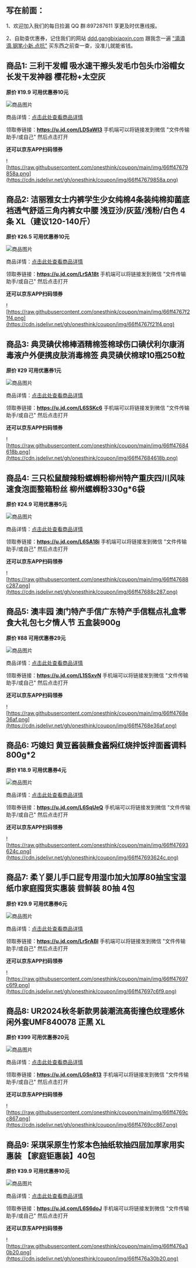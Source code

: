 ## 写在前面：

1、欢迎加入我们的每日捡漏 QQ 群:897287611 享更及时优惠线报。

2、自助查优惠券，记住我们的网站 [ddd.gangbixiaoxin.com](https://ddd.gangbixiaoxin.com) 跟我念一遍 ["滴滴滴.钢笔小新.点抗"](https://ddd.gangbixiaoxin.com) 买东西之前查一查，没准儿就能省钱。

## 商品1: 三利干发帽 吸水速干擦头发毛巾包头巾浴帽女长发干发神器 樱花粉+太空灰

**原价 ¥19.9 可用优惠券10元**

![商品图片](http://img14.360buyimg.com/n1/jfs/t1/91813/23/37779/79533/642fb55fF4f766a59/5e70465c758809ee.jpg)

商品详情：[点击此处查看商品详情](https://union-click.jd.com/jdc?e=1003156031&amp;p=JF8BAdgJK1olVA8CXVZVCkofM28JGlMTVQ8AXFxaAU0eMytXQwVKbV9HER8fA1UJWDdXTQxBAhlZAUEPVhcJWypcR0RMGFpfWhwHTEdrYRpBWht2PE1xNQMYTTt-ZylMUBJJH1JsViM2aClWaghASRhIXlpVET0bHwsbdxZ4fiJ2Jll0PSINfwJoXxhXTQNxOVREIywHayleZyl8fihjOl96HSoVCRh1AhtIeClIK2QDKBgqCh1ydBt3TC9sNWJ2J14Df0lzahRvZ11wFWV0MwEDYBlxfBhoQltWPU51JD0-aENgXAthbChyH2ZwPyc9bB5QYAZ0eC9PKQ50LS46fyl0RBthQTliBHFAIFw9bDB3F219D1lgbXNrJAg4UglLYDpQRiBQPlZLHQFZTysbD18JK1gUXQELUllbAU4nM28IKxp7XgUGUltaOEonA2kLEloUWQ4EVlpcAHsXC2g4zPatiIyzgdbk3NWf1NavztKpiZiKZG5tC3sXAm4KG18SXAQCZG5dC3sUMzFmGggTVQVXBFkzVEtTAGsLQh97VAAAUF1aCEwnAW4JGVklbTZ-NisUSQt0YiR7egZQGHZrMBgZQwJLQTtmGSZ-PWRDPTkVWghKADNfXjhTbQYy)

领取券链接：**https://u.jd.com/LDSaWI3** 手机端可以将链接发到微信 "文件传输助手/或自己" 然后点击打开

**还可以京东APP扫码领券**

![https://raw.githubusercontent.com/onesthink/coupon/main/img/66ff47679858a.png](https://cdn.jsdelivr.net/gh/onesthink/coupon/img/66ff47679858a.png)

## 商品2: 洁丽雅女士内裤学生少女纯棉4条装纯棉抑菌底裆透气舒适三角内裤女中腰 浅豆沙/灰蓝/浅粉/白色 4条 XL（建议120-140斤）

**原价 ¥26.5 可用优惠券10元**

![商品图片](http://img14.360buyimg.com/n1/jfs/t1/242357/26/14294/74015/66ad8b30Fbfd27e06/8ebfe2d057eca6ca.jpg)

商品详情：[点击此处查看商品详情](https://union-click.jd.com/jdc?e=1003156031&amp;p=JF8BAdsJK1olXwMEU1ZbAUkQBV8IGlsVVAcCVVteC0kSAF9MRANLAjZbERscSkAJHTRQRA1CCVkdDwtCWhVLHTdNTwcKBENeCVAfUg8bQmdLRAdhNgJxPy4GTExEeTFcH1sWHEEAOlwJSz8fZWt2HyZDOAAAMhgLblxXDxtxazliPgZGICctYTxOVip_ciNNOWJyEj4vUiJ1ShNObz5lDWFbVRcqektnYW5aWzhnB2FgHQwbfilzYBhRZAxhJG5lIBddVz8VYwhzfCcTOE5hIjkCViNFZRB_bBJcAnFrNDc9ezhQdAZ8cjgUIkR0LSY7fygWChhxcwt2XFQKNzcAfih1YCh8Ygl8JGVLFyo0bC9sY3sKbk8XKDZ_FwclYDEffwxtaQhhGnNQTjktezNnD2M4GmsWXAYFXVhaDkISM18IG2tUMwYHUl5fAEoWM244G10WVAcDUFZbDE0eAl8IE1wliqu6gdTs3cOu1_GAzOKyiI--gMDVOHsnAF8IGloXXQIFVVxdOHsXAF8LKwV7XFUFUVddC0l5X29MGF8QVQZsXVddD08TA204GVoUXwQyZG4cAAhIXxtjHyh-LV1GUw0nVh8TA2xJXFl7X1JBIFY7DDUTfjltHVlzG1BkZF5t)

领取券链接：**https://u.jd.com/LrSA18t** 手机端可以将链接发到微信 "文件传输助手/或自己" 然后点击打开

**还可以京东APP扫码领券**

![https://raw.githubusercontent.com/onesthink/coupon/main/img/66ff4767f21f4.png](https://cdn.jsdelivr.net/gh/onesthink/coupon/img/66ff4767f21f4.png)

## 商品3: 典灵碘伏棉棒酒精棉签棉球伤口碘伏利尔康消毒液户外便携皮肤消毒棉签 典灵碘伏棉球10瓶250粒

**原价 ¥29 可用优惠券1元**

![商品图片](http://img14.360buyimg.com/n1/jfs/t1/28347/34/22483/113908/66d03007F15e8ce57/c8841ca7e92c8cc7.png)

商品详情：[点击此处查看商品详情](https://union-click.jd.com/jdc?e=1003156031&amp;p=JF8BAdsJK1olXwICXFdVCkIVB18IGlsVWAIKXF9bAE0fBV9MRANLAjZbERscSkAJHTRQRA1CCVkdDwtCWhVLHTdNTwcKBENeCVAfUg8bcBBLcARlPU5ULAM9aEttQBAPeiN0GgJbOlwofxtoZGhvSyNOFm18Ayc_TFxXDxtxazliPnFBIicHbT9eSi5-YglNOWJ-EiovVTl1SgdObC5lOmFbKBc-QEp1YW5gWztNB2FgVQwbfjl_agxrYAxhJG5rLT0iVz8VewxzfCcTOE5hIjkCViNFZRNsYjhqA3FaPDopUTsedwZwci9cLkJ0PT4_a0pCXRt6bztiBG1BN1wIeCtPYCh8cg1yJHV1ECoCWhtsY3sKbk8XKDZ_FA0rD1F1cQwLfRtMCnRUDS0vcgxnD2M4GmsWXAYFXVhaDkISM18IG2tUMwYLVVxYD0IRM244G10WVAcDUFZbDkkSCl8IE1wliqu6gdTs3cOu1_GAzOKyiI--gMDVOHsnAF8IGloXXQIFVVxdOHsXAF8LKwV7XFULUwpeX015X29MGF8RC0dsXVhVAUIWB2g4GVoUXwQyZG4udwh8XB9oUw1tAGZiVCQed0x2ew5PHwJ7X3N1BCE6DyxHezRDcCVCJGRGZF5t)

领取券链接：**https://u.jd.com/L6SSKc6** 手机端可以将链接发到微信 "文件传输助手/或自己" 然后点击打开

**还可以京东APP扫码领券**

![https://raw.githubusercontent.com/onesthink/coupon/main/img/66ff47684618b.png](https://cdn.jsdelivr.net/gh/onesthink/coupon/img/66ff47684618b.png)

## 商品4: 三只松鼠酸辣粉螺蛳粉柳州特产重庆四川风味速食泡面整箱粉丝 柳州螺蛳粉330g*6袋

**原价 ¥24.9 可用优惠券5元**

![商品图片](http://img14.360buyimg.com/n1/jfs/t1/245634/7/17335/249931/66b9b47fF3eff5fd9/7b07a4cb8d096a75.jpg)

商品详情：[点击此处查看商品详情](https://union-click.jd.com/jdc?e=1003156031&amp;p=JF8BAdgJK1olXwMKVlxdDU8RBV8IGlsVXgIGXFlUCUIWAV9MRANLAjZbERscSkAJHTRQRA1CCVkdDwtCWhVLHTdNTwcKBENeCVAfUg8bQw9RYj5pNFpcADotWg8VSC10aDpQVVAGOlkdTkJ3Yy5Bb1pFH3AEVj8lCFxXDxtxazliPlNBIycHbzJkZDN8cidNOWVEEigvVTt1AhNObC5lOmFYJBc-ektkYSYJWztNAHRgVS4baDl3YBh8ZAxhJG5lLS0UVz1-VQ9zfCcTOE5hIjkCViNFZRNqeAJqHHIANDw-awJIYG1aciJ2Jkd0PSo5axJwRxlxbz9sLgcLIDcHaihfYCh8cg1wKl9XFSk0bC5sY3sKbk8XKDZXDjsrVRJeWQ9BbTp3IEd5JwIOUipBD2M4GmsWXAYFXVhaDkISM18IG2tUMwQDXVhdOEonA2kLEloUWQ4EXFpYAXsXC2g4zPatiIyzgdbk3NWf1NavztKpiZiKZG5tC3sXAm4KG18SXAQCZG5dC3sUMzFmGggSWFIDVg4zVEtTAGsOHxx7VA8CV1hUCEInAW4JGVklbTZCNAckbTd-XzFcfytHGQRJFiIuaQ4fVWtmHBtTVGZiFRcpCRtVdWkKeiMVbQYy)

领取券链接：**https://u.jd.com/L6SA18i** 手机端可以将链接发到微信 "文件传输助手/或自己" 然后点击打开

**还可以京东APP扫码领券**

![https://raw.githubusercontent.com/onesthink/coupon/main/img/66ff47688c287.png](https://cdn.jsdelivr.net/gh/onesthink/coupon/img/66ff47688c287.png)

## 商品5: 澳丰园 澳门特产手信广东特产手信糕点礼盒零食大礼包七夕情人节 五盒装900g

**原价 ¥88 可用优惠券29元**

![商品图片](http://img14.360buyimg.com/n1/jfs/t1/206854/5/13841/66387/61c53166E4f2862d2/a45d6f5c6fa39232.jpg)

商品详情：[点击此处查看商品详情](https://union-click.jd.com/jdc?e=1003156031&amp;p=JF8BAdsJK1olXwQAVFZeDEsRBl8IGloQXgEKVldUDkseCl9MRANLAjZbERscSkAJHTRQRA1CCVkdDwtCWhVLHTdNTwcKBENeCVAfUg8bfw19UhpVPmdJJz8AdhJTWh1OXwRCJANdOlwgYyt1QgZvUwlWXmRRIQsJTlxXDxtxaz5hLlNcIichWzJkeCh-cg1NOWV2EioVVTl1Sh9OeC5mL2FYBhc9UEp3YW58Wy9nB2ZgVSIbfCljZw9RUgxhJG5lLT06Sz8VVQxzfCcTOE5hIjkCViNFZRB7ez9hVHF7MDk9US8SdAZ4ci9mNll0NiErfwJeXxhxcCl1Pm1FIjcpYTxlYCh8YglzKl9XCigkfCtsY3sKbk8XKDZ9AyJYWBJceAxdTwhhR3RDDiM4dU5RD2M4GmsWXAYFXVhaDkISM18IG2tUMwYDVFlYC0wWM244G10WVAcDUFZUC08eA18IE1wliqu6gdTs3cOu1_GAzOKyiI--gMDVOHsnAF8IGloXXQIFVVxdOHsXAF8LKwV7XFUFUQpcDE15X29MGF8dBEBsXVddCE4TAW04GVoUXwQyZG4haj5eQi9rehBmPFt8DRoEeg1TXDhxHgR7X3tpNDwcYSxfUSwLeQhgCFJEZF5t)

领取券链接：**https://u.jd.com/L1SSxvN** 手机端可以将链接发到微信 "文件传输助手/或自己" 然后点击打开

**还可以京东APP扫码领券**

![https://raw.githubusercontent.com/onesthink/coupon/main/img/66ff4768e36af.png](https://cdn.jsdelivr.net/gh/onesthink/coupon/img/66ff4768e36af.png)

## 商品6: 巧媳妇 黄豆酱装蘸食酱焖红烧拌饭拌面酱调料800g*2

**原价 ¥18.9 可用优惠券4元**

![商品图片](http://img14.360buyimg.com/n1/jfs/t1/168426/36/47711/189563/66ea8bb6F83bc707c/7234c4f3298eb212.jpg)

商品详情：[点击此处查看商品详情](https://union-click.jd.com/jdc?e=1003156031&amp;p=JF8BAdsJK1olXwQFXVdVDE0RA18IGloTXgcGVV9aDEkeAV9MRANLAjZbERscSkAJHTRQRA1CCVkdDwtCWhVLHTdNTwcKBENeCVAfUg8bRBNrWitLWHsCUiQndDtMR29UfSBMHQMGOlxbCiBrejpsTQtPOE4HPwMDfFxXDxtxaz5hFFNGIyctbT9OcCp-cidNOWJ-Eio_Ui11SgdOeD5lP2FbVRcrakthYW50WztnB29gHT4bfAN3Zw9rYAxhJG5lIBddSjwVVQlzfCcTOE5hIjkCViNFZRNhbwJlWnBgIDwpfD8edzd8ciJ2PQB0Jj0kaC9gXxlhaz9hXG4FIzcpbihPYCh8Ygl8JGVpCClfYBtsY3sKbk8XKDZfMFgrej9gAwpoAUFCKl8HKDcFahtRD2M4GmsWXAYFXVhaDkISM18IG2tUMwYAVVddDkkQM244G10WVAcDUFZUDUgVBl8IE1wliqu6gdTs3cOu1_GAzOKyiI--gMDVOHsnAF8IGloXXQIFVVxdOHsXAF8LKwV7XFUHBgsPDhl5X29MGF9FHkZsXVheC00fA2g4GVoUXwQyZG4adChWczENZlsTJ3x-JAUZCBdxeDZIHl97XwAAPyIkXS9BUzVtU15-AFh2ZF5t)

领取券链接：**https://u.jd.com/L6SqUeQ** 手机端可以将链接发到微信 "文件传输助手/或自己" 然后点击打开

**还可以京东APP扫码领券**

![https://raw.githubusercontent.com/onesthink/coupon/main/img/66ff47693624c.png](https://cdn.jsdelivr.net/gh/onesthink/coupon/img/66ff47693624c.png)

## 商品7: 柔丫婴儿手口屁专用湿巾加大加厚80抽宝宝湿纸巾家庭囤货实惠装 尝鲜装 80抽 4包

**原价 ¥29.9 可用优惠券6元**

![商品图片](http://img14.360buyimg.com/n1/jfs/t1/164219/22/33184/95390/66f7a889Fb940cb33/9f54fe91b5310652.jpg)

商品详情：[点击此处查看商品详情](https://union-click.jd.com/jdc?e=1003156031&amp;p=JF8BAdsJK1olXwMFVVlYD08UAl8IGlodWw4BVVpUAEkXBl9MRANLAjZbERscSkAJHTRQRA1CCVkdDwtCWhVLHTdNTwcKBENeCVAfUg8bYy1jGDBnG1Z9BFwCWw1WeCt-bSBtO21xOlw_fU1VVxBQeBN2XGVQNQAOTFxXDxtxaz5sPn1dIFwtbjJkSip8YjtNOWVqEik_Uit1SgtOey5mLWFYBhcraktnYSYJWy1nB2BgHTobfwN0dQ9RbAxhJG5lIBciTzwVawxzfCcTOE5hIjkCViNFZRNhb1ppVWVKKy4qUjRQY21wci9PCFh0PTY_cSh0QhtAcz1iKWVBNxY9Wz91YCh8cglFJGVXEyoCWhhsY3sKbk8XKDYBJh9ZTzNDZQxOUx9LBG5ZARUEXTRnD2M4GmsWXAYFXVhaDkISM18IG2tUMwYAXF9UAE4fM244G10WVAcDUFtfAEkXBF8IE1wliqu6gdTs3cOu1_GAzOKyiI--gMDVOHsnAF8IGloXXQIFVVxdOHsXAF8LKwV7XFUFUVddC0l5X29MGx5JDlJsXVddC0MUAG84GVoUXwQyZG49SiAUaB1OSyRFX1lREh8mTD1heBducCh7X2R3UhwJdxN0SwwJeAl0A1VGZF5t)

领取券链接：**https://u.jd.com/LrSrABl** 手机端可以将链接发到微信 "文件传输助手/或自己" 然后点击打开

**还可以京东APP扫码领券**

![https://raw.githubusercontent.com/onesthink/coupon/main/img/66ff47697c6f9.png](https://cdn.jsdelivr.net/gh/onesthink/coupon/img/66ff47697c6f9.png)

## 商品8: UR2024秋冬新款男装潮流高街撞色纹理感休闲外套UMF840078 正黑 XL

**原价 ¥399 可用优惠券20元**

![商品图片](http://img14.360buyimg.com/n1/jfs/t1/248829/36/17921/94682/66d038e8F68c4403b/5fc3aacc24a832e9.jpg)

商品详情：[点击此处查看商品详情](https://union-click.jd.com/jdc?e=1003156031&amp;p=JF8BAa0JK1olXgAGUVpZDUgQA18IGlsVWAEDVF5fAE8RAV9MRANLAjZbERscSkAJHTRQRA1CCVkdDwtCWhVLHTdNTwcKBENeCVAfUg8bejJffA9oLVVWHwEcbjsXBChzXS5LIER6Olw0egNKYztSZxwSW0V3HS41YFxXDxtxazliPnFcIDcpajxeSix_RCdNOWJyEiovVTh1ShNOeD5mL2FbIBcpakpEYSZ8WztNAHRgHSIbfyJKdBhseAxhJG5mIBcqVj9IVQpzfSdrCl1cMioACRdwARNQbDh2HHFdLD4kazBWdzV8D1lgbWZcNw0NDipzYzZcRSB0W0dSCisiTR0bD18JK1gUXQELUllbAU4nM28IKxp7XQYBXVlZCE8nAl8IHVgcXAcGXFdVAUMSM28AHGvC8L7X3u-IgPLDneffovzA1LrWytZtOHsUM28JGlkVWQEDVl5tOEsUM2w4RTUUDgAAVFtaDyVLAysLHwwRW2gLXV9dAUMfBF8KGloXXzYyZCcAXyxDfh9bTxBKHGByVFkacw1iXRJKYzUXNHRKCT4JUjdQBGlLbhJlNW4yVG4)

领取券链接：**https://u.jd.com/LGSn813** 手机端可以将链接发到微信 "文件传输助手/或自己" 然后点击打开

**还可以京东APP扫码领券**

![https://raw.githubusercontent.com/onesthink/coupon/main/img/66ff4769cc867.png](https://cdn.jsdelivr.net/gh/onesthink/coupon/img/66ff4769cc867.png)

## 商品9: 采琪采原生竹浆本色抽纸软抽四层加厚家用实惠装 【家庭钜惠装】40包

**原价 ¥39.9 可用优惠券10元**

![商品图片](http://img14.360buyimg.com/n1/jfs/t1/93110/9/48040/134695/66c80472F81179e5a/3ae7d28d9f244ceb.jpg)

商品详情：[点击此处查看商品详情](https://union-click.jd.com/jdc?e=1003156031&amp;p=JF8BAdMJK1olXwICU1ZcCUwWAl8IGlsVXw8GVl9UC0geB19MRANLAjZbERscSkAJHTRQRA1CCVkdDwtCWhVLHTdNTwcKBENeCVAfUg8baDpzYzMXAVFXMR0GTT9qVQZqQz4SIn4FOlwidEtCSh1yGCIQLn4FLBwfclxXDxtxazliPm1eIychbTJkVi1-cj9NOWJiEig_VTJ1SgdObT5lNGFbNBcpQEpyYW5gWztNB2FgVTYbaBN_Uw9RTgxhJG5mIy02Vj9udwtzfCcTOE5hIjkCViNFZRNtYi9mGnIAJy0-UTsQd21oci9hIQ90LQQ7ay9kRhlxTT11OW4FICchaChPYDN_GStFKXVhCig0XhMnYxZLRCsLKVRhI1kAcxZpVGd4XC5mCwoOZF9tC0oXBGYOHF0cWDYyVF5tSSUXCm4KG1ITWjYDZF5bC0IWAmsAE1sVWQYyVFZaOJy6u7qCqo6d5NKc3Inkr56ev7uWk2slbQUyVF9cCksTBG4KG2slXQUyV24DZkpEBW0IHlwVM1oCEF1ZXk4WbWYBGlgUWwQDZFxcCUkVM184cA5uJW4ACAkIbQhMRht1TTJ3BWMFKyZaZklof29dUilvXn8HJyZacAlVeV8IKw)

领取券链接：**https://u.jd.com/L6S6doJ** 手机端可以将链接发到微信 "文件传输助手/或自己" 然后点击打开

**还可以京东APP扫码领券**

![https://raw.githubusercontent.com/onesthink/coupon/main/img/66ff476a30b20.png](https://cdn.jsdelivr.net/gh/onesthink/coupon/img/66ff476a30b20.png)

